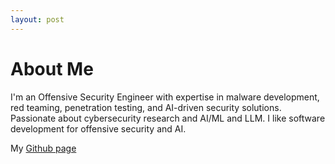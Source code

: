 ```yaml
---
layout: post
---
```

# About Me
I'm an Offensive Security Engineer with expertise in malware development, red teaming, penetration testing, and AI-driven security solutions. Passionate about cybersecurity research and AI/ML and LLM. I like software development for offensive security and AI.

My [Github page](https://github.com/JimKw1kX)


